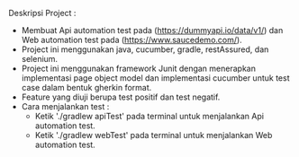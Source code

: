 Deskripsi Project :

- Membuat Api automation test pada (https://dummyapi.io/data/v1/) dan Web automation test pada (https://www.saucedemo.com/).
- Project ini menggunakan java, cucumber, gradle, restAssured, dan selenium.
- Project ini menggunakan framework Junit dengan menerapkan implementasi page object model dan implementasi cucumber untuk test case dalam bentuk gherkin format.
- Feature yang diuji berupa test positif dan test negatif.
- Cara menjalankan test :
  - Ketik './gradlew apiTest' pada terminal untuk menjalankan Api automation test.
  - Ketik './gradlew webTest' pada terminal untuk menjalankan Web automation test.
